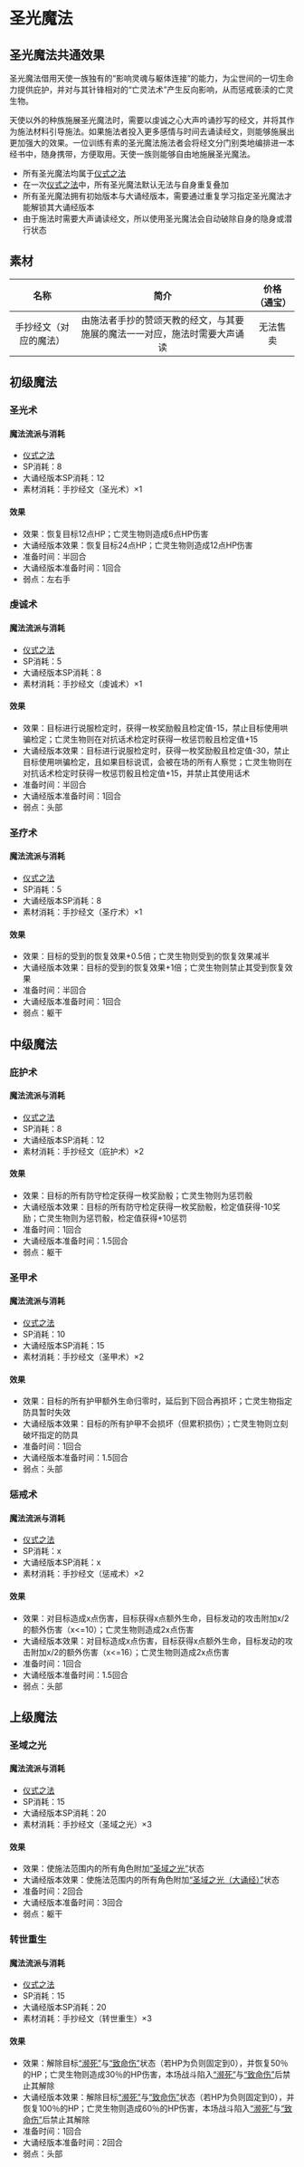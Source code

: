 # 圣光魔法

## 圣光魔法共通效果

圣光魔法借用天使一族独有的“影响灵魂与躯体连接”的能力，为尘世间的一切生命力提供庇护，并对与其针锋相对的“亡灵法术”产生反向影响，从而惩戒亵渎的亡灵生物。

天使以外的种族施展圣光魔法时，需要以虔诚之心大声吟诵抄写的经文，并将其作为施法材料引导施法。如果施法者投入更多感情与时间去诵读经文，则能够施展出更加强大的效果。一位训练有素的圣光魔法施法者会将经文分门别类地编排进一本经书中，随身携带，方便取用。天使一族则能够自由地施展圣光魔法。

* 所有圣光魔法均属于<a href="/rules/V4.x rules/8·magic/#仪式之法" target="_blank">仪式之法</a>
* 在一次<a href="/rules/V4.x rules/8·magic/#仪式之法" target="_blank">仪式之法</a>中，所有圣光魔法默认无法与自身重复叠加
* 所有圣光魔法拥有初始版本与大诵经版本，需要通过重复学习指定圣光魔法才能解锁其大诵经版本
* 由于施法时需要大声诵读经文，所以使用圣光魔法会自动破除自身的隐身或潜行状态

## 素材

名称|简介|价格（通宝）
:--:|:--:|:--:
手抄经文（对应的魔法）|由施法者手抄的赞颂天教的经文，与其要施展的魔法一一对应，施法时需要大声诵读|无法售卖

## 初级魔法

### 圣光术

#### 魔法流派与消耗

* <a href="/rules/V4.x rules/8·magic/#仪式之法" target="_blank">仪式之法</a>
* SP消耗：8
* 大诵经版本SP消耗：12
* 素材消耗：手抄经文（圣光术）×1

#### 效果

* 效果：恢复目标12点HP；亡灵生物则造成6点HP伤害
* 大诵经版本效果：恢复目标24点HP；亡灵生物则造成12点HP伤害
* 准备时间：半回合
* 大诵经版本准备时间：1回合
* 弱点：左右手

### 虔诚术

#### 魔法流派与消耗

* <a href="/rules/V4.x rules/8·magic/#仪式之法" target="_blank">仪式之法</a>
* SP消耗：5
* 大诵经版本SP消耗：8
* 素材消耗：手抄经文（虔诚术）×1

#### 效果

* 效果：目标进行说服检定时，获得一枚奖励骰且检定值-15，禁止目标使用哄骗检定；亡灵生物则在对抗话术检定时获得一枚惩罚骰且检定值+15
* 大诵经版本效果：目标进行说服检定时，获得一枚奖励骰且检定值-30，禁止目标使用哄骗检定，且如果目标说谎，会被在场的所有人察觉；亡灵生物则在对抗话术检定时获得一枚惩罚骰且检定值+15，并禁止其使用话术
* 准备时间：半回合
* 大诵经版本准备时间：1回合
* 弱点：头部

### 圣疗术

#### 魔法流派与消耗

* <a href="/rules/V4.x rules/8·magic/#仪式之法" target="_blank">仪式之法</a>
* SP消耗：5
* 大诵经版本SP消耗：8
* 素材消耗：手抄经文（圣疗术）×1

#### 效果

* 效果：目标的受到的恢复效果+0.5倍；亡灵生物则受到的恢复效果减半
* 大诵经版本效果：目标的受到的恢复效果+1倍；亡灵生物则禁止其受到恢复效果
* 准备时间：半回合
* 大诵经版本准备时间：1回合
* 弱点：躯干

## 中级魔法

### 庇护术

#### 魔法流派与消耗

* <a href="/rules/V4.x rules/8·magic/#仪式之法" target="_blank">仪式之法</a>
* SP消耗：8
* 大诵经版本SP消耗：12
* 素材消耗：手抄经文（庇护术）×2

#### 效果

* 效果：目标的所有防守检定获得一枚奖励骰；亡灵生物则为惩罚骰
* 大诵经版本效果：目标的所有防守检定获得一枚奖励骰，检定值获得-10奖励；亡灵生物则为惩罚骰，检定值获得+10惩罚
* 准备时间：1回合
* 大诵经版本准备时间：1.5回合
* 弱点：躯干

### 圣甲术

#### 魔法流派与消耗

* <a href="/rules/V4.x rules/8·magic/#仪式之法" target="_blank">仪式之法</a>
* SP消耗：10
* 大诵经版本SP消耗：15
* 素材消耗：手抄经文（圣甲术）×2

#### 效果

* 效果：目标的所有护甲额外生命归零时，延后到下回合再损坏；亡灵生物指定防具暂时失效
* 大诵经版本效果：目标的所有护甲不会损坏（但累积损伤）；亡灵生物则立刻破坏指定的防具
* 准备时间：1回合
* 大诵经版本准备时间：1.5回合
* 弱点：头部

### 惩戒术

#### 魔法流派与消耗

* <a href="/rules/V4.x rules/8·magic/#仪式之法" target="_blank">仪式之法</a>
* SP消耗：x
* 大诵经版本SP消耗：x
* 素材消耗：手抄经文（惩戒术）×2

#### 效果

* 效果：对目标造成x点伤害，目标获得x点额外生命，目标发动的攻击附加x/2的额外伤害（x<=10）；亡灵生物则造成2x点伤害
* 大诵经版本效果：对目标造成x点伤害，目标获得x点额外生命，目标发动的攻击附加x/2的额外伤害（x<=16）；亡灵生物则造成2x点伤害
* 准备时间：1回合
* 大诵经版本准备时间：1.5回合
* 弱点：头部

## 上级魔法

### 圣域之光

#### 魔法流派与消耗

* <a href="/rules/V4.x rules/8·magic/#仪式之法" target="_blank">仪式之法</a>
* SP消耗：15
* 大诵经版本SP消耗：20
* 素材消耗：手抄经文（圣域之光）×3

#### 效果

* 效果：使施法范围内的所有角色附加<a href="../../../../status/normal/#圣域之光" target="_blank">“圣域之光”</a>状态
* 大诵经版本效果：使施法范围内的所有角色附加<a href="../../../../status/normal/#圣域之光" target="_blank">“圣域之光（大诵经）”</a>状态
* 准备时间：2回合
* 大诵经版本准备时间：3回合
* 弱点：躯干

### 转世重生

#### 魔法流派与消耗

* <a href="/rules/V4.x rules/8·magic/#仪式之法" target="_blank">仪式之法</a>
* SP消耗：15
* 大诵经版本SP消耗：20
* 素材消耗：手抄经文（转世重生）×3

#### 效果

* 效果：解除目标<a href="../../../../status/normal/#濒死" target="_blank">“濒死”</a>与<a href="../../../../status/normal/#致命伤" target="_blank">“致命伤”</a>状态（若HP为负则固定到0），并恢复50％的HP；亡灵生物则造成30％的HP伤害，本场战斗陷入<a href="../../../../status/normal/#濒死" target="_blank">“濒死”</a>与<a href="../../../../status/normal/#致命伤" target="_blank">“致命伤”</a>后禁止其解除
* 大诵经版本效果：解除目标<a href="../../../../status/normal/#濒死" target="_blank">“濒死”</a>与<a href="../../../../status/normal/#致命伤" target="_blank">“致命伤”</a>状态（若HP为负则固定到0），并恢复100％的HP；亡灵生物则造成60％的HP伤害，本场战斗陷入<a href="../../../../status/normal/#濒死" target="_blank">“濒死”</a>与<a href="../../../../status/normal/#致命伤" target="_blank">“致命伤”</a>后禁止其解除
* 准备时间：1回合
* 大诵经版本准备时间：2回合
* 弱点：头部
